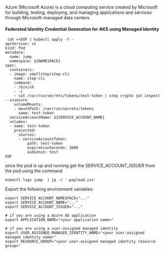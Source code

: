 

Azure (Microsoft Azure) is a cloud computing service created by Microsoft for building, testing, deploying, and managing applications and services through Microsoft-managed data centers.

#### Federated Identity Credential Generation for AKS using Managed Identity

```
 cat <<EOF | kubectl apply -f -
apiVersion: v1
kind: Pod
metadata:
  name: jump
  namespace: ${NAMESPACE}
spec:
  containers:
  - image: smallstep/step-cli
    name: step-cli
    command:
    - /bin/sh
    - -c
    - cat /var/run/secrets/tokens/test-token | step crypto jwt inspect --insecure
    volumeMounts:
    - mountPath: /var/run/secrets/tokens
      name: test-token
  serviceAccountName: ${SERVICE_ACCOUNT_NAME}
  volumes:
  - name: test-token
    projected:
      sources:
      - serviceAccountToken:
          path: test-token
          expirationSeconds: 3600
          audience: test
EOF
```
once the pod is up and running get the SERVICE_ACCOUNT_ISSUER  from the pod using the command

```
kubectl logs jump  | jq -r '.payload.iss'
```

Export the following environment variables:

```
export SERVICE_ACCOUNT_NAMESPACE="..."
export SERVICE_ACCOUNT_NAME="..."
export SERVICE_ACCOUNT_ISSUER="..."

# if you are using a Azure AD application
export APPLICATION_NAME="<your application name>"

# if you are using a user-assigned managed identity
export USER_ASSIGNED_MANAGED_IDENTITY_NAME="<your user-assigned managed identity name>"
export RESOURCE_GROUP="<your user-assigned managed identity resource group>"
```
